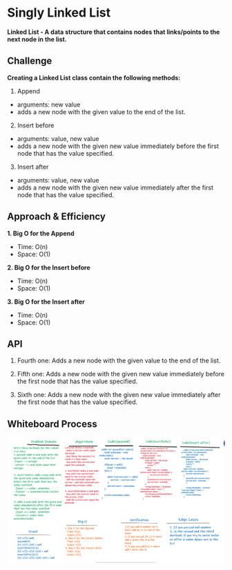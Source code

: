 # Singly Linked List
**Linked List - A data structure that contains nodes that links/points to the next node in the list.**

## Challenge

**Creating a Linked List class contain the following methods:**

1. Append
- arguments: new value
- adds a new node with the given value to the end of the list.

2. Insert before
- arguments: value, new value
- adds a new node with the given new value immediately before the first node that has the value specified.

3. Insert after
- arguments: value, new value
- adds a new node with the given new value immediately after the first node that has the value specified.


## Approach & Efficiency
**1. Big O for the Append**
- Time: O(n)
- Space: O(1)

**2. Big O for the Insert before**
- Time: O(n)
- Space: O(1)

**3. Big O for the Insert after**
- Time: O(n)
- Space: O(1)


## API
1. Fourth one: Adds a new node with the given value to the end of the list.

2. Fifth one: Adds a new node with the given new value immediately before the first node that has the value specified.

3. Sixth one: Adds a new node with the given new value immediately after the first node that has the value specified.

## Whiteboard Process
![append](linked-list-insertions.png)